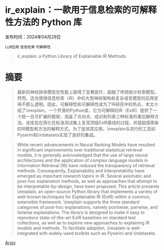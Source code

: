 # ir_explain：一款用于信息检索的可解释性方法的 Python 库

发布时间：2024年04月29日

`LLM应用` `信息检索` `可解释性`

> ir_explain: a Python Library of Explainable IR Methods

# 摘要

> 最新的神经排序模型在性能上取得了显著提升，超越了传统统计检索模型。然而，这也使得信息检索（IR）中的大型神经架构和复杂语言模型的应用变得不那么透明。因此，可解释性和可解释性成为了IR研究中的热点。本文介绍了\irexplain，一个开源的Python库，它为可解释的IR（ExIR）提供了一个统一且可扩展的框架，涵盖了点对点、成对和列表三种标准的事后解释方法。该库旨在简化在标准测试集上复现顶级ExIR基线的过程，并鼓励探索新的IR模型和方法的解释方式。为了促进其应用，\irexplain与流行的工具如Pyserini和\irdatasets实现了良好的集成。

> While recent advancements in Neural Ranking Models have resulted in significant improvements over traditional statistical retrieval models, it is generally acknowledged that the use of large neural architectures and the application of complex language models in Information Retrieval (IR) have reduced the transparency of retrieval methods. Consequently, Explainability and Interpretability have emerged as important research topics in IR. Several axiomatic and post-hoc explanation methods, as well as approaches that attempt to be interpretable-by-design, have been proposed. This article presents \irexplain, an open-source Python library that implements a variety of well-known techniques for Explainable IR (ExIR) within a common, extensible framework. \irexplain supports the three standard categories of post-hoc explanations, namely pointwise, pairwise, and listwise explanations. The library is designed to make it easy to reproduce state-of-the-art ExIR baselines on standard test collections, as well as to explore new approaches to explaining IR models and methods. To facilitate adoption, \irexplain is well-integrated with widely-used toolkits such as Pyserini and \irdatasets.

[Arxiv](https://arxiv.org/abs/2404.18546)
